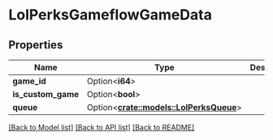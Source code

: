 # LolPerksGameflowGameData

## Properties

Name | Type | Description | Notes
------------ | ------------- | ------------- | -------------
**game_id** | Option<**i64**> |  | [optional]
**is_custom_game** | Option<**bool**> |  | [optional]
**queue** | Option<[**crate::models::LolPerksQueue**](LolPerksQueue.md)> |  | [optional]

[[Back to Model list]](../README.md#documentation-for-models) [[Back to API list]](../README.md#documentation-for-api-endpoints) [[Back to README]](../README.md)


